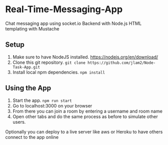 # Real-Time-Messaging-App
Chat messaging app using socket.io 
Backend with Node.js
HTML templating with Mustache  

## Setup

1. Make sure to have NodeJS installed. https://nodejs.org/en/download/
2. Clone this git repository. `git clone https://github.com/jlam2/Node-Task-App.git`
3. Install local npm dependencies. `npm install`

## Using the App
 
1. Start the app. `npm run start`
2. Go to localhost:3000 on your browser  
3. From there you can join a room by entering a username and room name
4. Open other tabs and do the same process as before to simulate other users.  

Optionally you can deploy to a live server like aws or Heroku to have others connect to the app online
